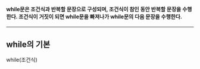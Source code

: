 #### while문은 조건식과 반복할 문장으로 구성되며, 조건식이 참인 동안 반복할 문장을 수행한다. 조건식이 거짓이 되면 while문을 빠져나가 while문의 다음 문장을 수행한다. ####
____

## while의 기본 ##
while(조건식)